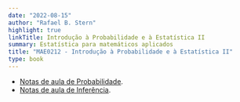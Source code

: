```yaml
---
date: "2022-08-15"
author: "Rafael B. Stern"
highlight: true
linkTitle: Introdução à Probabilidade e à Estatística II
summary: Estatística para matemáticos aplicados
title: "MAE0212 - Introdução à Probabilidade e à Estatística II"
type: book
---
```


- [Notas de aula de Probabilidade](https://www.overleaf.com/read/fjdsbxwydcnf).
- [Notas de aula de Inferência](https://www.overleaf.com/read/ndcxvbjgvkbx).
